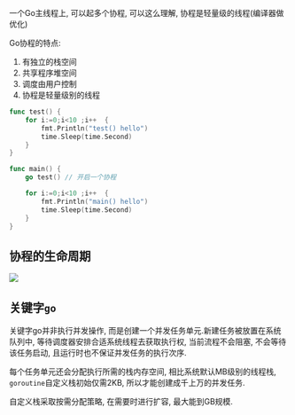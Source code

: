 一个Go主线程上, 可以起多个协程, 可以这么理解, 协程是轻量级的线程(编译器做优化)

Go协程的特点:

1. 有独立的栈空间
2. 共享程序堆空间
3. 调度由用户控制
4. 协程是轻量级别的线程



```go
func test() {
	for i:=0;i<10 ;i++  {
		fmt.Println("test() hello")
		time.Sleep(time.Second)
	}
}

func main() {
	go test() // 开启一个协程

	for i:=0;i<10 ;i++  {
		fmt.Println("main() hello")
		time.Sleep(time.Second)
	}
}

```

## 协程的生命周期

![](https://ws3.sinaimg.cn/large/006tNc79ly1g295s4uivqj30iq0g6q3g.jpg)

## 关键字`go`

关键字go并非执行并发操作, 而是创建一个并发任务单元.新建任务被放置在系统队列中, 等待调度器安排合适系统线程去获取执行权, 当前流程不会阻塞, 不会等待该任务启动, 且运行时也不保证并发任务的执行次序.

每个任务单元还会分配执行所需的栈内存空间, 相比系统默认MB级别的线程栈, `goroutine`自定义栈初始仅需2KB, 所以才能创建成千上万的并发任务. 

自定义栈采取按需分配策略, 在需要时进行扩容, 最大能到GB规模.





























